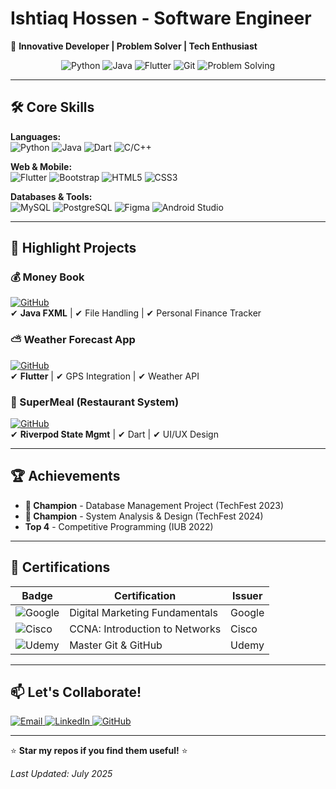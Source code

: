 # **Ishtiaq Hossen - Software Engineer**  
🚀 **Innovative Developer | Problem Solver | Tech Enthusiast**  

<div align="center">
  <img src="https://img.shields.io/badge/Python-Expert-3776AB?logo=python" alt="Python">
  <img src="https://img.shields.io/badge/Java-8-007396?logo=java" alt="Java">
  <img src="https://img.shields.io/badge/Flutter-Full%20Stack-02569B?logo=flutter" alt="Flutter">
  <img src="https://img.shields.io/badge/Git-Guru-F05032?logo=git" alt="Git">
  <img src="https://img.shields.io/badge/Problem%20Solving-155%2B%20Solved-FFD43B" alt="Problem Solving">
</div>

---

## **🛠️ Core Skills**  
**Languages:**  
![Python](https://img.shields.io/badge/-Python-3776AB?logo=python&logoColor=white)
![Java](https://img.shields.io/badge/-Java-007396?logo=java&logoColor=white)
![Dart](https://img.shields.io/badge/-Dart-0175C2?logo=dart&logoColor=white)
![C/C++](https://img.shields.io/badge/-C/C++-00599C?logo=c%2B%2B&logoColor=white)

**Web & Mobile:**  
![Flutter](https://img.shields.io/badge/-Flutter-02569B?logo=flutter&logoColor=white)
![Bootstrap](https://img.shields.io/badge/-Bootstrap-7952B3?logo=bootstrap&logoColor=white)
![HTML5](https://img.shields.io/badge/-HTML5-E34F26?logo=html5&logoColor=white)
![CSS3](https://img.shields.io/badge/-CSS3-1572B6?logo=css3&logoColor=white)

**Databases & Tools:**  
![MySQL](https://img.shields.io/badge/-MySQL-4479A1?logo=mysql&logoColor=white)
![PostgreSQL](https://img.shields.io/badge/-PostgreSQL-4169E1?logo=postgresql&logoColor=white)
![Figma](https://img.shields.io/badge/-Figma-F24E1E?logo=figma&logoColor=white)
![Android Studio](https://img.shields.io/badge/-Android%20Studio-3DDC84?logo=android-studio&logoColor=white)

---

## **🚀 Highlight Projects**  

### **💰 Money Book**  
[![GitHub](https://img.shields.io/badge/View_Repo-181717?logo=github)](https://github.com/Ishtiaq-Hossen/MoneyBook)  
✔ **Java FXML** | ✔ File Handling | ✔ Personal Finance Tracker  

### **⛅ Weather Forecast App**  
[![GitHub](https://img.shields.io/badge/View_Repo-181717?logo=github)](https://github.com/Ishtiaq-Hossen/WeatherApp_v1)  
✔ **Flutter** | ✔ GPS Integration | ✔ Weather API  

### **🍔 SuperMeal (Restaurant System)**  
[![GitHub](https://img.shields.io/badge/View_Repo-181717?logo=github)](https://github.com/Ishtiaq-Hossen/Super-Meal)  
✔ **Riverpod State Mgmt** | ✔ Dart | ✔ UI/UX Design  

---

## **🏆 Achievements**  
- **🏅 Champion** - Database Management Project (TechFest 2023)  
- **🏅 Champion** - System Analysis & Design (TechFest 2024)  
- **Top 4** - Competitive Programming (IUB 2022)  

---

## **📜 Certifications**  
| Badge | Certification | Issuer |
|-------|--------------|--------|
| ![Google](https://img.shields.io/badge/-Google-4285F4?logo=google&logoColor=white) | Digital Marketing Fundamentals | Google |
| ![Cisco](https://img.shields.io/badge/-Cisco-1BA0D7?logo=cisco&logoColor=white) | CCNA: Introduction to Networks | Cisco |
| ![Udemy](https://img.shields.io/badge/-Udemy-EC5252?logo=udemy&logoColor=white) | Master Git & GitHub | Udemy |

---

## **📫 Let's Collaborate!**  
<div align="left">
  <a href="mailto:ishtiaqhossen321@gmail.com">
    <img src="https://img.shields.io/badge/Gmail-D14836?logo=gmail&logoColor=white" alt="Email">
  </a>
  <a href="https://linkedin.com/in/Ishtiaq-Hossen">
    <img src="https://img.shields.io/badge/LinkedIn-0077B5?logo=linkedin&logoColor=white" alt="LinkedIn">
  </a>
  <a href="https://github.com/Ishtiaq-Hossen">
    <img src="https://img.shields.io/badge/GitHub-181717?logo=github&logoColor=white" alt="GitHub">
  </a>
</div>

---

⭐ **Star my repos if you find them useful!** ⭐  

*Last Updated: July 2025*  
